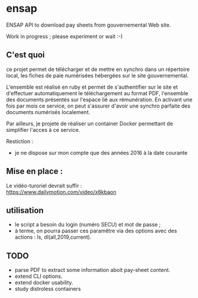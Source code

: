 # ensap
ENSAP API to download pay sheets from gouvernemental Web site.

Work in progress ; please experiment or wait :-)

## C'est quoi

ce projet permet de télécharger et de mettre en synchro dans un répertoire local, les fiches de paie numérisées hébergées sur le site gouvernemental. 

L'ensemble est réalisé en ruby et permet de s'authentifier sur le site et d'effectuer automatiquement le téléchargement au format PDF, l'ensemble des documents présentés sur l'espace lié aux rémunération. En activant une fois par mois ce service, on peut s'assurer d'avoir une synchro parfaite des documents numérisés localement.

Par ailleurs, je projete de réaliser un container Docker permettant de simplifier l'acces à ce service.

Restiction :
- je ne dispose sur mon compte que des années 2016 à la date courante

## Mise en place :

Le vidéo-turoriel devrait suffir : https://www.dailymotion.com/video/x6kbaon

## utilisation

- le script a besoin du login (numéro SECU) et mot de passe ; 
- à terme, on pourra passer ces paramêtre via des options avec des actions : ls, dl(all,2019,current). 

## TODO

- parse PDF to extract some information aboit pay-sheet content.
- extend CLI options.
- extend docker usability.
- study distroless containers
